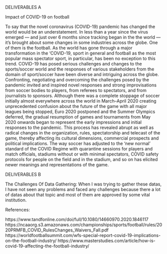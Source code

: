 DELIVERABLES A

Impact of COVID-19 on football

To say that the novel coronavirus (COVID-19) pandemic has changed the world would be an understatement. In less than a year since the virus emerged — and just over 6 months since tracking began in the the world — it’s brought about some changes in some industries across the globe. One of them is the football.
As the world has gone through a major transformation in the ‘COVID-19, sport in general and football as the most popular mass spectator sport, in particular, has been no exception to this trend.
COVID-19 has posed serious challenges and changes to the sports/soccer world and the responses of various stakeholders from the domain of sport/soccer have been diverse and intriguing across the globe.
Confronting, negotiating and overcoming the challenges posed by the pandemic invited and inspired novel responses and strong improvisations from soccer bodies to players, from referees to spectators, and from journalists to sponsors.
Although there was a complete stoppage of soccer initially almost everywhere across the world in March–April 2020 creating unprecedented confusion about the future of the game with all major leagues being stopped, Euro 2020 postponed and the Summer Olympics deferred, the gradual resumption of games and tournaments from May 2020 onwards began to represent the early impressions and initial responses to the pandemic.
This process has revealed abrupt as well as radical changes in the organization, rules, spectatorship and telecast of the game, thereby affecting its cultural dimensions, commercial prospects and political implications. The way soccer has adjusted to the ‘new normal’ standard of the COVID Regime with quarantine sessions for players and match officials, stadiums without or with minimal spectators, COVID safety protocols for people on the field and in the stadium, and so on has elicited newer meanings and representations of the game.

DELIVERABLES B

The Challenges Of Data Gathering:
When I was trying to gather these datas, I have not seen any problems and faced any challenges because there a lot of datas about that topic and most of them are approved by some vital institution.

References:

<TAYLOR AND FRANCIS ONLINE> 
https://www.tandfonline.com/doi/full/10.1080/14660970.2020.1846117

<NCAA>
https://ncaaorg.s3.amazonaws.com/championships/sports/football/rules/2020PRMFB_COVID_RulesChanges_Waivers_Fall.pdf

<WFSEUROPE>
https://worldfootballsummit.com/wfs-special-report-covid-19-implications-on-the-football-industry/

<KEYSTONEMASTERSTUDIES>
https://www.masterstudies.com/article/how-is-covid-19-affecting-the-football-industry/
